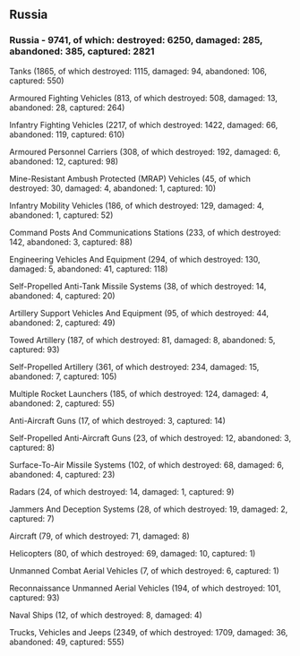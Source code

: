 
 
 ## Russia
 
 ### Russia - 9741, of which: destroyed: 6250, damaged: 285, abandoned: 385, captured: 2821

 

 

 Tanks (1865, of which destroyed: 1115, damaged: 94, abandoned: 106, captured: 550)

 Armoured Fighting Vehicles (813, of which destroyed: 508, damaged: 13, abandoned: 28, captured: 264)

 Infantry Fighting Vehicles (2217, of which destroyed: 1422, damaged: 66, abandoned: 119, captured: 610)

 Armoured Personnel Carriers (308, of which destroyed: 192, damaged: 6, abandoned: 12, captured: 98)

 Mine-Resistant Ambush Protected (MRAP) Vehicles (45, of which destroyed: 30, damaged: 4, abandoned: 1, captured: 10)

 Infantry Mobility Vehicles (186, of which destroyed: 129, damaged: 4, abandoned: 1, captured: 52)

 Command Posts And Communications Stations (233, of which destroyed: 142, abandoned: 3, captured: 88)

 Engineering Vehicles And Equipment (294, of which destroyed: 130, damaged: 5, abandoned: 41, captured: 118)

 Self-Propelled Anti-Tank Missile Systems (38, of which destroyed: 14, abandoned: 4, captured: 20)

 Artillery Support Vehicles And Equipment (95, of which destroyed: 44, abandoned: 2, captured: 49)

 Towed Artillery (187, of which destroyed: 81, damaged: 8, abandoned: 5, captured: 93)

 Self-Propelled Artillery (361, of which destroyed: 234, damaged: 15, abandoned: 7, captured: 105)

 Multiple Rocket Launchers (185, of which destroyed: 124, damaged: 4, abandoned: 2, captured: 55)

 Anti-Aircraft Guns (17, of which destroyed: 3, captured: 14)

 Self-Propelled Anti-Aircraft Guns (23, of which destroyed: 12, abandoned: 3, captured: 8)

 Surface-To-Air Missile Systems (102, of which destroyed: 68, damaged: 6, abandoned: 4, captured: 23)

 Radars (24, of which destroyed: 14, damaged: 1, captured: 9)

 Jammers And Deception Systems (28, of which destroyed: 19, damaged: 2, captured: 7)

 Aircraft (79, of which destroyed: 71, damaged: 8)

 Helicopters (80, of which destroyed: 69, damaged: 10, captured: 1)

 Unmanned Combat Aerial Vehicles (7, of which destroyed: 6, captured: 1)

 Reconnaissance Unmanned Aerial Vehicles (194, of which destroyed: 101, captured: 93)

 Naval Ships (12, of which destroyed: 8, damaged: 4)

 Trucks, Vehicles and Jeeps (2349, of which destroyed: 1709, damaged: 36, abandoned: 49, captured: 555)

